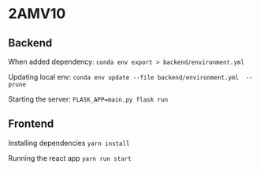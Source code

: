 # 2AMV10

## Backend

When added dependency: `conda env export > backend/environment.yml`

Updating local env: `conda env update --file backend/environment.yml  --prune`

Starting the server:
`FLASK_APP=main.py flask run`

## Frontend

Installing dependencies
`yarn install`

Running the react app
`yarn run start`